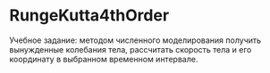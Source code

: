 # RungeKutta4thOrder
Учебное задание: методом численного моделирования получить вынужденные колебания тела, рассчитать скорость тела  и его координату в выбранном временном интервале.
